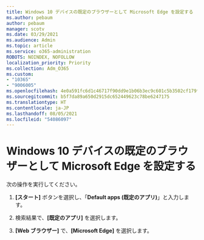 ```yaml
---
title: Windows 10 デバイスの既定のブラウザーとして Microsoft Edge を設定する
ms.author: pebaum
author: pebaum
manager: scotv
ms.date: 03/29/2021
ms.audience: Admin
ms.topic: article
ms.service: o365-administration
ROBOTS: NOINDEX, NOFOLLOW
localization_priority: Priority
ms.collection: Adm_O365
ms.custom:
- "10365"
- "9006005"
ms.openlocfilehash: 4e0a591fc6d1c46717f90dd9e1b06b3ec9c601c5b3502cf179fe576da0f5e772
ms.sourcegitcommit: b5f7da89a650d2915dc652449623c78be6247175
ms.translationtype: HT
ms.contentlocale: ja-JP
ms.lasthandoff: 08/05/2021
ms.locfileid: "54086097"
---
```

# <a name="set-microsoft-edge-as-the-default-browser-on-a-windows-10-device"></a>Windows 10 デバイスの既定のブラウザーとして Microsoft Edge を設定する

次の操作を実行してください。

1. **[スタート]** ボタンを選択し、「**Default apps (既定のアプリ)**」と入力します。

1. 検索結果で、**[既定のアプリ]** を選択します。

1. **[Web ブラウザー]** で、**[Microsoft Edge]** を選択します。
